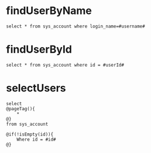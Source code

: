findUserByName
===
    select * from sys_account where login_name=#username#
    
findUserById
===
    select * from sys_account where id = #userId#
    
selectUsers
===
    select
    @pageTag(){
        *
    @}
    from sys_account 
    
    @if(!isEmpty(id)){
        Where id = #id#
    @}
